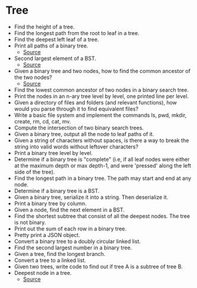 # Tree

* Find the height of a tree.
* Find the longest path from the root to leaf in a tree.
* Find the deepest left leaf of a tree.
* Print all paths of a binary tree.
  * [Source](http://blog.gainlo.co/index.php/2016/04/15/print-all-paths-of-a-binary-tree/)
* Second largest element of a BST.
  * [Source](http://blog.gainlo.co/index.php/2016/06/03/second-largest-element-of-a-binary-search-tree/)
* Given a binary tree and two nodes, how to find the common ancestor of the two nodes?
  * [Source](http://blog.gainlo.co/index.php/2016/07/06/lowest-common-ancestor/)
* Find the lowest common ancestor of two nodes in a binary search tree.
* Print the nodes in an n-ary tree level by level, one printed line per level.
* Given a directory of files and folders (and relevant functions), how would you parse through it to find equivalent files?
* Write a basic file system and implement the commands ls, pwd, mkdir, create, rm, cd, cat, mv.
* Compute the intersection of two binary search trees.
* Given a binary tree, output all the node to leaf paths of it.
* Given a string of characters without spaces, is there a way to break the string into valid words without leftover characters?
* Print a binary tree level by level.
* Determine if a binary tree is "complete" (i.e, if all leaf nodes were either at the maximum depth or max depth-1, and were 'pressed' along the left side of the tree).
* Find the longest path in a binary tree. The path may start and end at any node.
* Determine if a binary tree is a BST.
* Given a binary tree, serialize it into a string. Then deserialize it.
* Print a binary tree by column.
* Given a node, find the next element in a BST.
* Find the shortest subtree that consist of all the deepest nodes. The tree is not binary.
* Print out the sum of each row in a binary tree.
* Pretty print a JSON object.
* Convert a binary tree to a doubly circular linked list.
* Find the second largest number in a binary tree.
* Given a tree, find the longest branch.
* Convert a tree to a linked list.
* Given two trees, write code to find out if tree A is a subtree of tree B.
* Deepest node in a tree.
  * [Source](http://blog.gainlo.co/index.php/2016/04/26/deepest-node-in-a-tree/)
